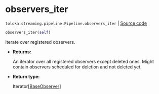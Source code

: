 # observers_iter
`toloka.streaming.pipeline.Pipeline.observers_iter` | [Source code](https://github.com/Toloka/toloka-kit/blob/v1.1.3/src/streaming/pipeline.py#L210)

```python
observers_iter(self)
```

Iterate over registered observers.


* **Returns:**

  An iterator over all registered observers except deleted ones.
Might contain observers scheduled for deletion and not deleted yet.

* **Return type:**

  Iterator\[[BaseObserver](toloka.streaming.observer.BaseObserver.md)\]
